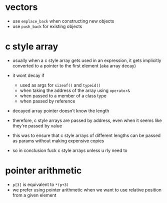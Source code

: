 # vectors

- use `emplace_back` when constructing new objects
- use `push_back` for existing objects

# c style array

- usually when a c style array gets used in an expression, it gets implicitly converted to a pointer to the first element (aka array decay)
- it wont decay if
  - used as args for `sizeof()` and `typeid()`
  - when taking the address of the array using `operator&`
  - when passed to a member of a class type
  - when passed by reference
- decayed array pointer doesn't know the length
- therefore, c style arrays are passed by address, even when it seems like they're passed by value
- this was to ensure that c style arrays of different lengths can be passed as params without making expensive copies

- so in conclusion fuck c style arrays unless u rly need to

# pointer arithmetic

- `p[3]` is equivalent to `*(p+3)`
- we prefer using pointer arithmetic when we want to use relative position from a given element
